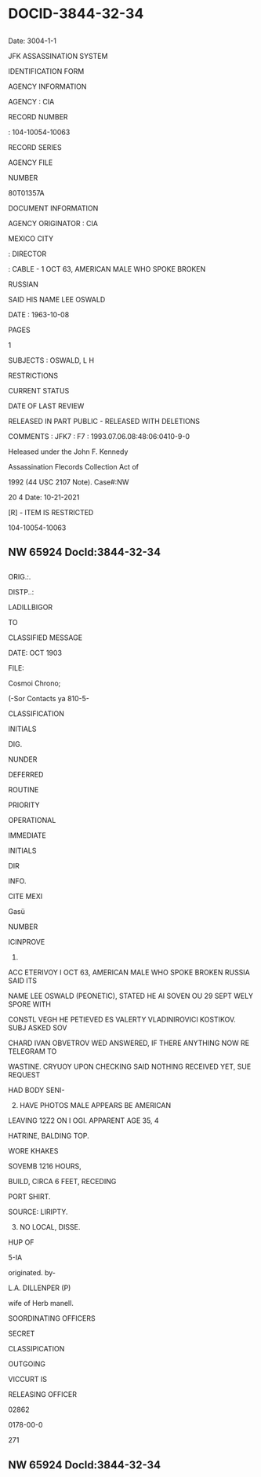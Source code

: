 # DOCID-3844-32-34

##
Date: 3004-1-1

JFK ASSASSINATION SYSTEM

IDENTIFICATION FORM

AGENCY INFORMATION

AGENCY : CIA

RECORD NUMBER

: 104-10054-10063

RECORD SERIES

AGENCY FILE

NUMBER

80T01357A

DOCUMENT INFORMATION

AGENCY ORIGINATOR : CIA

MEXICO CITY

: DIRECTOR

: CABLE - 1 OCT 63, AMERICAN MALE WHO SPOKE BROKEN

RUSSIAN

SAID HIS NAME LEE OSWALD

DATE : 1963-10-08

PAGES

1

SUBJECTS : OSWALD, L H

RESTRICTIONS

CURRENT STATUS

DATE OF LAST REVIEW

RELEASED IN PART PUBLIC - RELEASED WITH DELETIONS

COMMENTS : JFK7 : F7 : 1993.07.06.08:48:06:0410-9-0

Heleased under the John F. Kennedy

Assassination Flecords Collection Act of

1992 (44 USC 2107 Note). Case#:NW

20 4 Date: 10-21-2021

[R] - ITEM IS RESTRICTED

104-10054-10063

NW 65924 Docld:3844-32-34
---

##
ORIG.:.

DISTP..:

LADILLBIGOR

TO

CLASSIFIED MESSAGE

DATE: OCT 1903

FILE:

Cosmoi Chrono;

(-Sor Contacts ya 810-5-

CLASSIFICATION

INITIALS

DIG.

NUNDER

DEFERRED

ROUTINE

PRIORITY

OPERATIONAL

IMMEDIATE

INITIALS

DIR

INFO.

CITE MEXI

Gasü

NUMBER

ICINPROVE

1.

ACC ETERIVOY I OCT 63, AMERICAN MALE WHO SPOKE BROKEN RUSSIA SAID ITS

NAME LEE OSWALD (PEONETIC), STATED HE AI SOVEN OU 29 SEPT WELY SPORE WITH

CONSTL VEGH HE PETIEVED ES VALERTY VLADINIROVICI KOSTIKOV. SUBJ ASKED SOV

CHARD IVAN OBVETROV WED ANSWERED, IF THERE ANYTHING NOW RE TELEGRAM TO

WASTINE. CRYUOY UPON CHECKING SAID NOTHING RECEIVED YET, SUE REQUEST

HAD BODY SENI-

2. HAVE PHOTOS MALE APPEARS BE AMERICAN

LEAVING 12Z2 ON I OGI. APPARENT AGE 35, 4

HATRINE, BALDING TOP.

WORE KHAKES

SOVEMB 1216 HOURS,

BUILD, CIRCA 6 FEET, RECEDING

PORT SHIRT.

SOURCE: LIRIPTY.

3. NO LOCAL, DISSE.

HUP OF

5-IA

originated. by-

L.A. DILLENPER (P)

wife of Herb manell.

SOORDINATING OFFICERS

SECRET

CLASSIPICATION

OUTGOING

VICCURT IS

RELEASING OFFICER

02862

0178-00-0

271

NW 65924 Docld:3844-32-34
---


